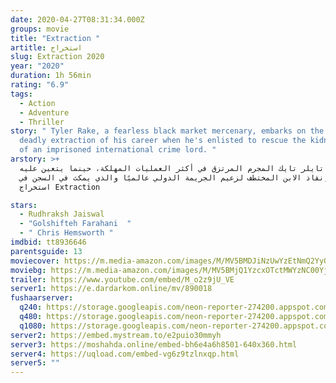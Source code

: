 ```yaml
---
date: 2020-04-27T08:31:34.000Z
groups: movie
title: "Extraction "
artitle: استخراج
slug: Extraction 2020
year: "2020"
duration: 1h 56min
rating: "6.9"
tags:
  - Action
  - Adventure
  - Thriller
story: " Tyler Rake, a fearless black market mercenary, embarks on the most
  deadly extraction of his career when he's enlisted to rescue the kidnapped son
  of an imprisoned international crime lord. "
arstory: >+
  يذهب تايلر تايك المجرم المرتزق في أكثر العمليات المهلكة، حينما يتعين عليه
  إنقاذ الابن المختطف لزعيم الجريمة الدولي عالميًا والذي يمكث في السجن في
  استخراج Extraction

stars:
  - Rudhraksh Jaiswal
  - "Golshifteh Farahani  "
  - " Chris Hemsworth "
imdbid: tt8936646
parentsguide: 13
moviecover: https://m.media-amazon.com/images/M/MV5BMDJiNzUwYzEtNmQ2Yy00NWE4LWEwNzctM2M0MjE0OGUxZTA3XkEyXkFqcGdeQXVyMTMxODk2OTU@._V1_UX182_CR0,0,182,268_AL_.jpg
moviebg: https://m.media-amazon.com/images/M/MV5BMjQ1YzcxOTctMWYzNC00YjU5LWFiOGMtZWI0MzRkMTBkNDhmXkEyXkFqcGdeQXVyMDM2NDM2MQ@@._V1_SY1000_SX1500_AL_.jpg
trailer: https://www.youtube.com/embed/M_o2z9jU_VE
server1: https://e.dardarkom.online/mv/890018
fushaarserver:
  q240: https://storage.googleapis.com/neon-reporter-274200.appspot.com/fushaar/media/30819/30819-240p.mp4
  q480: https://storage.googleapis.com/neon-reporter-274200.appspot.com/fushaar/media/30819/30819-480p.mp4
  q1080: https://storage.googleapis.com/neon-reporter-274200.appspot.com/fushaar/media/30819/30819.mp4
server2: https://embed.mystream.to/e2puio30mmyh
server3: https://moshahda.online/embed-bh6e4a6h8501-640x360.html
server4: https://uqload.com/embed-vg6z9tzlnxqp.html
server5: ""
---
```

